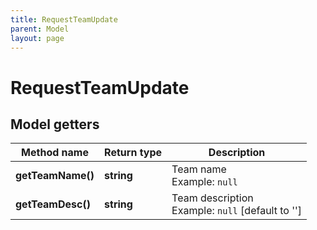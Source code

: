 ```yaml
---
title: RequestTeamUpdate
parent: Model
layout: page
---
```


# RequestTeamUpdate

## Model getters

Method name | Return type | Description
------------ | ------------- | -------------
**getTeamName()** | **string** | Team name <br>Example: `null` 
**getTeamDesc()** | **string** | Team description <br>Example: `null`  [default to '']

